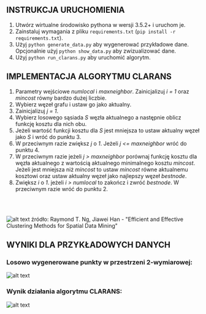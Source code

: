 ## INSTRUKCJA URUCHOMIENIA

1. Utwórz wirtualne środowisko pythona w wersji 3.5.2+ i uruchom je.
2. Zainstaluj wymagania z pliku ```requirements.txt``` (```pip install -r requirements.txt```).
3. Użyj ```python generate_data.py``` aby wygenerować przykładowe dane. Opcjonalnie użyj ```python show_data.py``` aby zwizualizować dane.
4. Użyj ```python run_clarans.py``` aby uruchomić algorytm.

## IMPLEMENTACJA ALGORYTMU CLARANS

1. Parametry wejściowe *numlocal* i *maxneighbor*. Zainicjalizuj *i = 1* oraz *mincost* równy bardzo dużej liczbie.
2. Wybierz węzeł grafu i ustaw go jako aktualny.
3. Zainicjalizuj *j = 1*.
4. Wybierz losowego sąsiada *S* węzła aktualnego a następnie oblicz funkcję kosztu dla nich obu.
5. Jeżeli wartość funkcji kosztu dla *S* jest mniejsza to ustaw aktualny węzeł jako *S* i wróć do punktu 3.
6. W przeciwnym razie zwiększ *j* o *1*. Jeżeli *j <= maxneighbor* wróć do punktu 4.
7. W przeciwnym razie jeżeli *j > maxneighbor* porównaj funkcję kosztu dla węzła aktualnego z wartością aktualnego minimalnego kosztu *mincost*.
 Jeżeli jest mniejsza niż *mincost* to ustaw *mincost* równe aktualnemu kosztowi oraz ustaw aktualny węzeł jako najlepszy węzeł *bestnode*.
8. Zwiększ *i* o *1*. jeżeli *i > numlocal* to zakończ i zwróć *bestnode*. W przeciwnym razie wróć do punktu 2.
 
 <br />
 <br />
 
![alt text](https://github.com/maciej3031/clarans_implementation/blob/master/clarans.png)
źródło: Raymond T. Ng, Jiawei Han - "Efficient and Effective Clustering Methods for Spatial Data Mining"

## WYNIKI DLA PRZYKŁADOWYCH DANYCH

 ### Losowo wygenerowane punkty w przestrzeni 2-wymiarowej:

![alt text](https://github.com/maciej3031/clarans_implementation/blob/master/data/sample_data.png)

 ### Wynik działania algorytmu CLARANS:

![alt text](https://github.com/maciej3031/clarans_implementation/blob/master/data/sample_output.png)